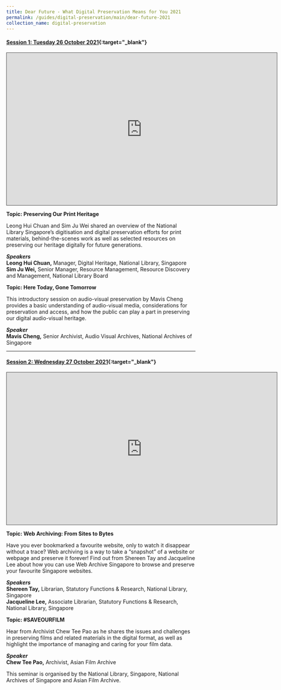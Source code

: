 ```yaml
---
title: Dear Future - What Digital Preservation Means for You 2021
permalink: /guides/digital-preservation/main/dear-future-2021
collection_name: digital-preservation
---
```




#### **[Session 1:  Tuesday 26 October 2021](https://nlb.ap.panopto.com/Panopto/Pages/Viewer.aspx?id=f64803d0-01ae-4615-b7e9-ade30081a419){:target="_blank"}**

<div>
<iframe src="https://nlb.ap.panopto.com/Panopto/Pages/Embed.aspx?id=f64803d0-01ae-4615-b7e9-ade30081a419&autoplay=false&offerviewer=true&showtitle=true&showbrand=false&captions=false&interactivity=all" height="405" width="720" style="border: 1px solid #464646;" allowfullscreen allow="autoplay"></iframe>
</div>

**Topic: Preserving Our Print Heritage**

Leong Hui Chuan and Sim Ju Wei shared an overview of the National Library Singapore’s digitisation and digital preservation efforts for print materials, behind-the-scenes work as well as selected resources on preserving our heritage digitally for future generations.

***Speakers***
<Br>**Leong Hui Chuan,** Manager, Digital Heritage, National Library, Singapore 
<Br>**Sim Ju Wei,** Senior Manager, Resource Management, Resource Discovery and Management, National Library Board



**Topic: Here Today, Gone Tomorrow**

This introductory session on audio-visual preservation by Mavis Cheng provides a basic understanding of audio-visual media, considerations for preservation and access, and how the public can play a part in preserving our digital audio-visual heritage.

***Speaker***
<Br>**Mavis Cheng,** Senior Archivist, Audio Visual Archives, National Archives of Singapore 



------------------------------------------------------------------------------------------------------------------------------------------




#### **[Session 2:  Wednesday 27 October 2021](https://nlb.ap.panopto.com/Panopto/Pages/Viewer.aspx?id=43ad06b3-3ca2-41bd-b6b6-ade30089484a){:target="_blank"}**

<div>
<iframe src="https://nlb.ap.panopto.com/Panopto/Pages/Embed.aspx?id=43ad06b3-3ca2-41bd-b6b6-ade30089484a&autoplay=false&offerviewer=true&showtitle=true&showbrand=false&captions=false&interactivity=all" height="405" width="720" style="border: 1px solid #464646;" allowfullscreen allow="autoplay"></iframe>
</div>

**Topic: Web Archiving: From Sites to Bytes**

Have you ever bookmarked a favourite website, only to watch it disappear without a trace? Web archiving is a way to take a “snapshot” of a website or webpage and preserve it forever! Find out from Shereen Tay and Jacqueline Lee about how you can use Web Archive Singapore to browse and preserve your favourite Singapore websites.

***Speakers***
<Br>**Shereen Tay,** Librarian, Statutory Functions & Research, National Library, Singapore 
<Br>**Jacqueline Lee,** Associate Librarian, Statutory Functions & Research, National Library, Singapore



**Topic: #SAVEOURFILM**

Hear from Archivist Chew Tee Pao as he shares the issues and challenges in preserving films and related materials in the digital format, as well as highlight the importance of managing and caring for your film data.

***Speaker***
<Br>**Chew Tee Pao,** Archivist, Asian Film Archive 



This seminar is organised by the National Library, Singapore, National Archives of Singapore and Asian Film Archive.  

 

